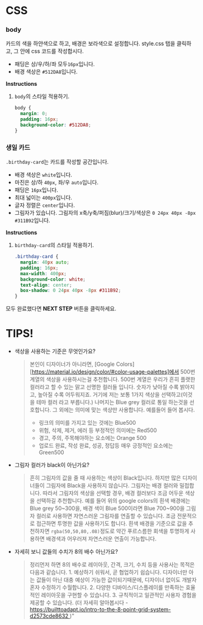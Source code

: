 # CSS
### body
카드의 색을 하얀색으로 하고, 배경은 보라색으로 설정합니다. style.css 탭을 클릭하고, 그 안에 css 코드를 작성합시다.

* 패딩은 상/우/하/좌 모두`16px`입니다.
* 배경 색상은 `#512DA8`입니다.

**Instructions**
1. `body`의 스타일 적용하기.
    ```css
    body {
      margin: 0;
      padding: 16px;
      background-color: #512DA8;
    }
    ```



### 생일 카드
`.birthday-card`는 카드를 작성할 공간입니다.
* 배경 색상은 `white`입니다.
* 마진은 상/하 `40px`, 좌/우 `auto`입니다.
* 패딩은 `16px`입니다.
* 최대 넓이는 `400px`입니다.
* 글자 정렬은 `center`입니다.
* 그림자가 있습니다. 그림자의 x축/y축/퍼짐(blur)/크기/색상은 `0 24px 40px -8px #311B92`입니다.

**Instructions**
1. `birthday-card`의 스타일 적용하기.
    ```css
    .birthday-card {
      margin: 40px auto;
      padding: 16px;
      max-width: 400px;
      background-color: white;
      text-align: center;
      box-shadow: 0 24px 40px -8px #311B92;
    }
    ```



모두 완료했다면 **NEXT STEP** 버튼을 클릭하세요.



# TIPS!
* 색상을 사용하는 기준은 무엇인가요?
    > 본인이 디자이너가 아니라면, [Google Colors][https://material.io/design/color/#color-usage-palettes]에서 500번 계열의 색상을 사용하시는걸 추천합니다. 500번 계열은 우리가 흔히 플랫한 컬러라고 할 수 있는 맑고 선명한 컬러들 입니다. 숫자가 낮아질 수록 밝아지고, 높아질 수록 어두워지죠.
    > 거기에 저는 보통 1가지 색상을 선택하고(이것을 테마 컬러 라고 부릅니다.) 나머지는 Blue grey 컬러로 통일 하는것을 선호합니다. 그 외에는 의미에 맞는 색상만 사용합니다. 예를들어 들어 봅시다. 
    > - 링크의 의미를 가지고 있는 것에는 Blue500
    > - 위험, 삭제, 제거, 에러 등 부정적인 의미에는 Red500
    > - 경고, 주의, 주목해야하는 요소에는 Orange 500
    > - 업로드 완료, 작성 완료, 성공, 정답등 매우 긍정적인 요소에는 Green500
* 그림자 컬러가 black이 아닌가요?
    > 흔히 그림자의 값을 줄 때 사용하는 색상이 Black입니다. 하지만 많은 디자이너들이 그림자에 Black을 사용하지 않습니다. 그림자는 배경 컬러와 밀접합니다. 따라서 그림자의 색상을 선택할 경우, 배경 컬러보다 조금 어두운 색상을 선택하길 추천합니다. 예를 들어 위의 google colors의 흰색 배경에는 Blue grey 50~300을, 배경 색이 Blue 500이라면 Blue 700~900을 그림자 컬러로 사용하면 자연스러운 그림자를 연출할 수 있습니다.  조금 전문적으로 접근하면 투명한 값을 사용하기도 합니다. 흰색 배경을 기준으로 값을 추천하자면 `rgba(50,50,80,.08)`정도로 약간 푸르스름한 회색을 투명하게 사용하면 배경색과 어우러져 자연스러운 연출이 가능합니다.
* 자세히 보니 값들의 수치가 8의 배수 아닌가요?
    > 정리먼저 하면 8의 배수로 레이아웃, 간격, 크기, 수치 등을 사용사는 목적은 다음과 같습니다.
      1. 예상하기 쉬워서, 곧 협업하기 쉽습니다. 디자이너만 아는 값들이 아닌 대충 예상이 가능한 값이되기때문에, 디자이너 없이도 개발자 혼자 수정하기 수월합니다. 
      2. 다양한 디바이스/디스플레이를 만족하는 효율적인 레이아웃을 구현할 수 있습니다. 
      3. 규칙적이고 일관적인 사용자 경험을 제공할 수 있습니다.
      (더 자세히 알아봅시다 - https://builttoadapt.io/intro-to-the-8-point-grid-system-d2573cde8632 )" 